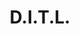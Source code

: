 ---
title: D.I.T.L.
menu:
  sidebar:
    name: D.I.T.L.
    identifier: D.I.T.L.
    parent: ivan
    weight: 10
---